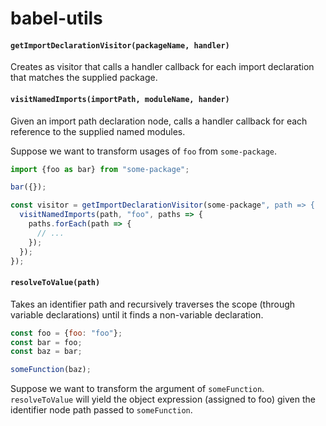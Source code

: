 # babel-utils

#### `getImportDeclarationVisitor(packageName, handler)`

Creates as visitor that calls a handler callback for each import declaration that matches the supplied package.


#### `visitNamedImports(importPath, moduleName, hander)`

Given an import path declaration node, calls a handler callback for each reference to the supplied named modules.

Suppose we want to transform usages of `foo` from `some-package`.

```js
import {foo as bar} from "some-package";

bar({});
```

```js
const visitor = getImportDeclarationVisitor(some-package", path => {
  visitNamedImports(path, "foo", paths => {
    paths.forEach(path => {
      // ...
    });
  });
});
```

#### `resolveToValue(path)`

Takes an identifier path and recursively traverses the scope (through variable declarations) until it finds a non-variable declaration.

```js
const foo = {foo: "foo"};
const bar = foo;
const baz = bar;

someFunction(baz);
```

Suppose we want to transform the argument of `someFunction`. `resolveToValue` will yield the object expression (assigned to foo) given the identifier node path passed to `someFunction`.
